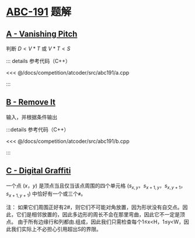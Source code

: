 # [ABC-191](https://atcoder.jp/contests/abc191) 题解

## [A - Vanishing Pitch](https://atcoder.jp/contests/abc191/tasks/abc191_a)

判断 $D<V*T$ 或 $V*T<S$ 

::: details 参考代码（C++）

<<< @/docs/competition/atcoder/src/abc191/a.cpp

:::

## [B - Remove It](https://atcoder.jp/contests/abc191/tasks/abc191_b)

输入，并根据条件输出

:::details 参考代码（C++）

<<< @/docs/competition/atcoder/src/abc191/b.cpp

:::

## [C - Digital Graffiti](https://atcoder.jp/contests/abc191/tasks/abc191_c)

一个点 $(x，y)$ 是顶点当且仅当该点周围的四个单元格 $(s_{x,y}，s_{x+1,y}，s_{x,y+1}，s_{x+1,y+1})$ 中恰好有一个或三个`#`。

注：
如果它们周围正好有2#，则它们不可能对角放置，因为形状没有自交点。因此，它们是相邻放置的，因此多边形的周长不会在那里弯曲，因此它不一定是顶点。
由于所有边缘行和列都由.组成，因此我们只需检查每个1≤x<H，1≤y<W，因此我们实际上不必担心引用超出S的界限。